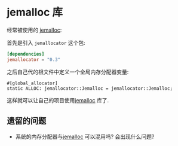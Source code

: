 # jemalloc 库

经常被使用的 [jemalloc][jemalloc]:

首先是引入 `jemallocator` 这个包:

```toml
[dependencies]
jemallocator = "0.3"
```

之后自己代的根文件中定义一个全局内存分配器变量:

```rust, ignore
#[global_allocator]
static ALLOC: jemallocator::Jemalloc = jemallocator::Jemalloc;
```

这样就可以让自己的项目使用[jemalloc][jemalloc] 库了.

## 遗留的问题

- 系统的内存分配器与[jemalloc][jemalloc] 可以混用吗? 会出现什么问题?

[jemalloc]: http://jemalloc.net/
